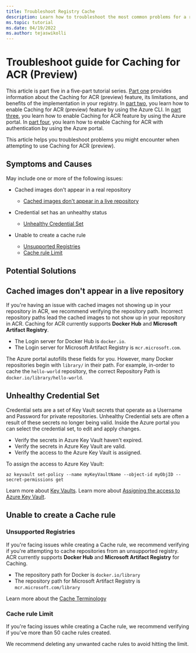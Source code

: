 ```yaml
---
title: Troubleshoot Registry Cache
description: Learn how to troubleshoot the most common problems for a registry enabled with the caching for ACR feature.
ms.topic: tutorial
ms.date: 04/19/2022
ms.author: tejaswikolli
---
```


# Troubleshoot guide for Caching for ACR (Preview)

This article is part five in a five-part tutorial series. [Part one](tutorial-registry-cache.md) provides information about the Caching for ACR (preview) feature, its limitations, and benefits of the implementation in your registry. In [part two](tutorial-enable-registry-cache-cli.md), you learn how to enable Caching for ACR (preview) feature by using the Azure CLI. In [part three](tutorial-enable-registry-cache.md), you learn how to enable Caching for ACR feature by using the Azure portal. In [part four](tutorial-enable-registry-cache-auth.md), you learn how to enable Caching for ACR with authentication by using the Azure portal.

This article helps you troubleshoot problems you might encounter when attempting to use Caching for ACR (preview).

## Symptoms and Causes

May include one or more of the following issues: 

- Cached images don't appear in a real repository 
  - [Cached images don't appear in a live repository](tutorial-troubleshoot-registry-cache.md#cached-images-dont-appear-in-a-live-repository) 

- Credential set has an unhealthy status
  - [Unhealthy Credential Set](tutorial-troubleshoot-registry-cache.md#unhealthy-credential-set)

- Unable to create a cache rule
  - [Unsupported Registries](tutorial-troubleshoot-registry-cache.md#unsupported-registries)
  - [Cache rule Limit](tutorial-troubleshoot-registry-cache.md#cache-rule-limit)

## Potential Solutions

## Cached images don't appear in a live repository 

If you're having an issue with cached images not showing up in your repository in ACR, we recommend verifying the repository path. Incorrect repository paths lead the cached images to not show up in your repository in ACR. Caching for ACR currently supports **Docker Hub** and **Microsoft Artifact Registry**.  

- The Login server for Docker Hub is `docker.io`.
- The Login server for Microsoft Artifact Registry is `mcr.microsoft.com`.

The Azure portal autofills these fields for you. However, many Docker repositories begin with `library/` in their path. For example, in-order to cache the `hello-world` repository, the correct Repository Path is `docker.io/library/hello-world`. 

## Unhealthy Credential Set

Credential sets are a set of Key Vault secrets that operate as a Username and Password for private repositories. Unhealthy Credential sets are often a result of these secrets no longer being valid. Inside the Azure portal you can select the credential set, to edit and apply changes.

- Verify the secrets in Azure Key Vault haven't expired. 
- Verify the secrets in Azure Key Vault are valid.
- Verify the access to the Azure Key Vault is assigned.

To assign the access to Azure Key Vault:

```azurecli-interactive
az keyvault set-policy --name myKeyVaultName --object-id myObjID --secret-permissions get
```

Learn more about [Key Vaults][create-and-store-keyvault-credentials].
Learn more about [Assigning the access to Azure Key Vault][az-keyvault-set-policy].

## Unable to create a Cache rule

### Unsupported Registries 

If you're facing issues while creating a Cache rule, we recommend verifying if you're attempting to cache repositories from an unsupported registry. ACR currently supports **Docker Hub** and **Microsoft Artifact Registry** for Caching.

- The repository path for Docker is `docker.io/library`
- The repository path for Microsoft Artifact Registry is `mcr.microsoft.com/library`

Learn more about the [Cache Terminology](tutorial-registry-cache.md#terminology)

### Cache rule Limit

If you're facing issues while creating a Cache rule, we recommend verifying if you've more than 50 cache rules created. 

We recommend deleting any unwanted cache rules to avoid hitting the limit. 

<!-- LINKS - External -->
[create-and-store-keyvault-credentials]:../key-vault/secrets/quick-create-portal.md
[az-keyvault-set-policy]: /azure/key-vault/general/assign-access-policy.md#assign-an-access-policy